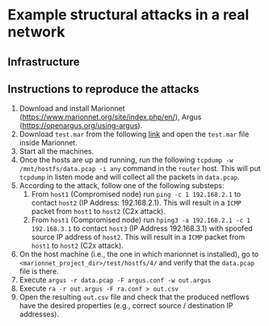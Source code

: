 # Example structural attacks in a real network

## Infrastructure

## Instructions to reproduce the attacks

1. Download and install Marionnet (https://www.marionnet.org/site/index.php/en/), Argus (https://openargus.org/using-argus).
2. Download `test.mar` from the following [link](https://drive.google.com/file/d/13zcN91ALcBQkuAuNjekHzJA9VRs33fww/view?usp=sharing) and open the `test.mar` file inside Marionnet.
3. Start all the machines.
4. Once the hosts are up and running, run the following `tcpdump -w /mnt/hostfs/data.pcap -i any` command in the `router` host. This will put `tcpdump` in listen mode and will collect all the packets in `data.pcap`.
5. According to the attack, follow one of the following substeps:
   1. From `host1` (Compromised node) run `ping -c 1 192.168.2.1` to contact `host2` (IP Address: 192.168.2.1). This will result in a `ICMP` packet from `host1` to `host2` (C2x attack).
   2. From `host1` (Compromised node) run `hping3 -a 192.168.2.1 -c 1 192.168.3.1` to contact `host3` (IP Address 192.168.3.1) with spoofed source IP address of `host2`. This will result in a `ICMP` packet from `host1` to `host2` (C2x attack).
6. On the host machine (i.e., the one in which marionnet is installed), go to `<marionnet_project_dir>/test/hostfs/4/` and verify that the `data.pcap` file is there.
7. Execute `argus -r data.pcap -F argus.conf -w out.argus`
8. Execute `ra -r out.argus -F ra.conf > out.csv`
9. Open the resulting `out.csv` file and check that the produced netflows have the desired properties (e.g., correct source / destination IP addresses).

